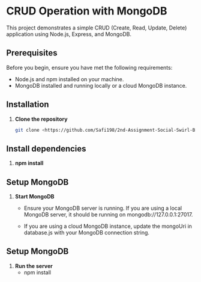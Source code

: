 # CRUD Operation with MongoDB

This project demonstrates a simple CRUD (Create, Read, Update, Delete) application using Node.js, Express, and MongoDB.

## Prerequisites

Before you begin, ensure you have met the following requirements:
- Node.js and npm installed on your machine.
- MongoDB installed and running locally or a cloud MongoDB instance.

## Installation

1. **Clone the repository**

   ```sh
   git clone <https://github.com/Safi198/2nd-Assignment-Social-Swirl-Backend.git>

## Install dependencies
1. **npm install**

## Setup MongoDB
1. **Start MongoDB**

    - Ensure your MongoDB server is running. If you are using a local MongoDB server, it should be running on mongodb://127.0.0.1:27017.

    - If you are using a cloud MongoDB instance, update the mongoUri in database.js with your MongoDB connection string.


## Setup MongoDB

1. **Run the server**
    - npm install
